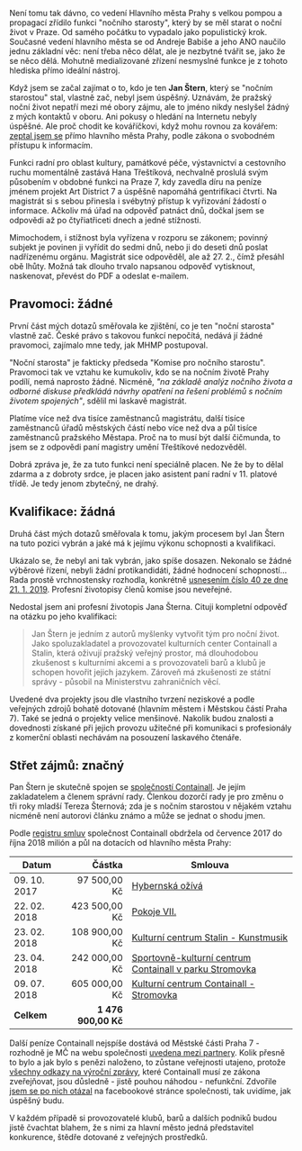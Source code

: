 <!-- dcterms:title = Noční starosta: bez kvalifikace, bez pravomocí, zato se střetem zájmů -->
<!-- dcterms:abstract = Není tomu tak dávno, co vedení Hlavního města Prahy s velkou pompou a propagací zřídilo funkci "nočního starosty", který by se měl starat o noční život v Praze. Když jsem se začal zajímat o to, kdo je ten Jan Štern, který se "nočním starostou" stal, vlastně zač, magistrát přestal být jako mávnutím kouzelného proutku sdílný. A dobře věděl proč. -->
<!-- dcterms:creator = Michal Altair Valášek -->
<!-- x4w:pictureUrl = /perex-pictures/20190304-nocni-starosta.jpg -->
<!-- x4w:pictureCredits = Martyn Smith via Flickr, CC-BY -->
<!-- x4w:pictureWidth = 150 -->
<!-- x4w:pictureHeight = 150 -->
<!-- x4w:coverUrl = /cover-pictures/20190304-nocni-starosta.jpg -->
<!-- x4w:coverCredits = Martyn Smith via Flickr, CC-BY -->
<!-- x4w:category = Politika -->
<!-- dcterms:date = 2019-03-04 -->

Není tomu tak dávno, co vedení Hlavního města Prahy s velkou pompou a propagací zřídilo funkci "nočního starosty", který by se měl starat o noční život v Praze. Od samého počátku to vypadalo jako populistický krok. Současné vedení hlavního města se od Andreje Babiše a jeho ANO naučilo jednu základní věc: není třeba něco dělat, ale je nezbytné tvářit se, jako že se něco dělá. Mohutně medializované zřízení nesmyslné funkce je z tohoto hlediska přímo ideální nástroj.

Když jsem se začal zajímat o to, kdo je ten **Jan Štern**, který se "nočním starostou" stal, vlastně zač, nebyl jsem úspěšný. Uznávám, že pražský noční život nepatří mezi mé obory zájmu, ale to jméno nikdy neslyšel žádný z mých kontaktů v oboru. Ani pokusy o hledání na Internetu nebyly úspěšné. Ale proč chodit ke kováříčkovi, když mohu rovnou za kovářem: [zeptal jsem se](https://www.infoprovsechny.cz/request/nocni_starosta) přímo hlavního města Prahy, podle zákona o svobodném přístupu k informacím.

Funkci radní pro oblast kultury, památkové péče, výstavnictví a cestovního ruchu momentálně zastává Hana Třeštíková, nechvalně proslulá svým působením v obdobné funkci na Praze 7, kdy zavedla díru na peníze jménem projekt Art District 7 a úspěšně napomáhá gentrifikaci čtvrti. Na magistrát si s sebou přinesla i svébytný přístup k vyřizování žádostí o informace. Ačkoliv má úřad na odpověď patnáct dnů, dočkal jsem se odpovědi až po čtyřiatřiceti dnech a jedné stížnosti. 

Mimochodem, i stížnost byla vyřízena v rozporu se zákonem; povinný subjekt je povinen ji vyřídit do sedmi dnů, nebo ji do deseti dnů poslat nadřízenému orgánu. Magistrát sice odpověděl, ale až 27. 2., čímž přesáhl obě lhůty. Možná tak dlouho trvalo napsanou odpověď vytisknout, naskenovat, převést do PDF a odeslat e-mailem.

## Pravomoci: žádné

První část mých dotazů směřovala ke zjištění, co je ten "noční starosta" vlastně zač. České právo s takovou funkcí nepočítá, nedává jí žádné pravomoci, zajímalo mne tedy, jak MHMP postupoval.

"Noční starosta" je fakticky předseda "Komise pro nočního starostu". Pravomoci tak ve vztahu ke kumukoliv, kdo se na nočním životě Prahy podílí, nemá naprosto žádné. Nicméně, _"na základě analýz nočního života a odborné diskuse předkládá návrhy opatření na řešení problémů s nočním životem spojených"_, sdělil mi laskavě magistrát.

Platíme více než dva tisíce zaměstnanců magistrátu, další tisíce zaměstnanců úřadů městských částí nebo více než dva a půl tisíce zaměstnanců pražského Městapa. Proč na to musí být další čičmunda, to jsem se z odpovědi paní magistry umění Třeštíkové nedozvěděl.

Dobrá zpráva je, že za tuto funkci není speciálně placen. Ne že by to dělal zdarma a z dobroty srdce, je placen jako asistent paní radní v 11. platové třídě. Je tedy jenom zbytečný, ne drahý.

## Kvalifikace: žádná

Druhá část mých dotazů směřovala k tomu, jakým procesem byl Jan Štern na tuto pozici vybrán a jaké má k jejímu výkonu schopnosti a kvalifikaci.

Ukázalo se, že nebyl ani tak vybrán, jako spíše dosazen. Nekonalo se žádné výběrové řízení, nebyli žádní protikandidáti, žádné hodnocení schopností... Rada prostě vrchnostensky rozhodla, konkrétně [usnesením číslo 40 ze dne 21. 1. 2019](http://zastupitelstvo.praha.eu/ina2014/tedusndetail.aspx?id=552232). Profesní životopisy členů komise jsou neveřejné.

Nedostal jsem ani profesní životopis Jana Šterna. Cituji kompletní odpověď na otázku po jeho kvalifikaci:

> Jan Štern je jedním z autorů myšlenky vytvořit tým pro noční život. Jako spoluzakladatel a provozovatel kulturních center Containall a Stalin, která oživují pražský veřejný prostor, má dlouhodobou zkušenost s kulturními akcemi a s provozovateli barů a klubů je schopen hovořit jejich jazykem. Zároveň má zkušenosti ze státní správy - působil na Ministerstvu zahraničních věcí.

Uvedené dva projekty jsou dle vlastního tvrzení neziskové a podle veřejných zdrojů bohatě dotované (hlavním městem i Městskou částí Praha 7). Také se jedná o projekty velice menšinové. Nakolik budou znalosti a dovednosti získané při jejich provozu užitečné při komunikaci s profesionály z komerční oblasti nechávám na posouzení laskavého čtenáře.

## Střet zájmů: značný

Pan Štern je skutečně spojen se [společností Containall](https://or.justice.cz/ias/ui/rejstrik-firma.vysledky?subjektId=857273). Je jejím zakladatelem a členem správní rady. Členkou dozorčí rady je pro změnu o tři roky mladší Tereza Šternová; zda je s nočním starostou v nějakém vztahu nicméně není autorovi článku známo a může se jednat o shodu jmen.

Podle [registru smluv](https://www.hlidacstatu.cz/HledatSmlouvy?Q=icoPlatce:00064581+AND+icoPrijemce:01343939) společnost Containall obdržela od července 2017 do října 2018 milión a půl na dotacích od hlavního města Prahy:

Datum        | Částka              | Smlouva
-------------|--------------------:|---------------------------------------
09. 10. 2017 |        97 500,00 Kč | [Hybernská ožívá](https://www.hlidacstatu.cz/Detail/3376582?Q=01343939)
22. 02. 2018 |       423 500,00 Kč | [Pokoje VII.](https://www.hlidacstatu.cz/Detail/4920148?Q=01343939)
23. 02. 2018 |       108 900,00 Kč | [Kulturní centrum Stalin - Kunstmusik](https://www.hlidacstatu.cz/Detail/5767115?Q=01343939)
23. 04. 2018 |       242 000,00 Kč | [Sportovně-kulturní centrum Containall v parku Stromovka](https://www.hlidacstatu.cz/Detail/5362516?Q=01343939)
09. 07. 2018 |       605 000,00 Kč | [Kulturní centrum Containall - Stromovka](https://www.hlidacstatu.cz/Detail/6088927?Q=01343939)
**Celkem**   | **1 476 900,00 Kč** |

Další peníze Containall nejspíše dostává od Městské části Praha 7 - rozhodně je MČ na webu společnosti [uvedena mezi partnery](https://containall.cz/stromovka/partneri). Kolik přesně to bylo a jak bylo s penězi naloženo, to zůstane veřejnosti utajeno, protože [všechny odkazy na výroční zprávy](https://containall.cz/stromovka), které Containall musí ze zákona zveřejňovat, jsou důsledně - jistě pouhou náhodou - nefunkční. Zdvořile [jsem se po nich otázal](https://www.facebook.com/containall/posts/2251569541531181) na facebookové stránce společnosti, tak uvidíme, jak úspěšný budu.

V každém případě si provozovatelé klubů, barů a dalších podniků budou jistě čvachtat blahem, že s nimi za hlavní město jedná představitel konkurence, štědře dotované z veřejných prostředků.